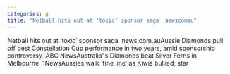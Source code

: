 ```yaml
---
categories: g
title: "Netball hits out at ‘toxic’ sponsor saga  newscomau"
---
```

Netball hits out at ‘toxic’ sponsor saga&nbsp;&nbsp;news.com.auAussie Diamonds pull off best Constellation Cup performance in two years, amid sponsorship controversy&nbsp;&nbsp;ABC NewsAustralia"s Diamonds beat Silver Ferns in Melbourne&nbsp;&nbsp;1NewsAussies walk ‘fine line’ as Kiwis bullied; star